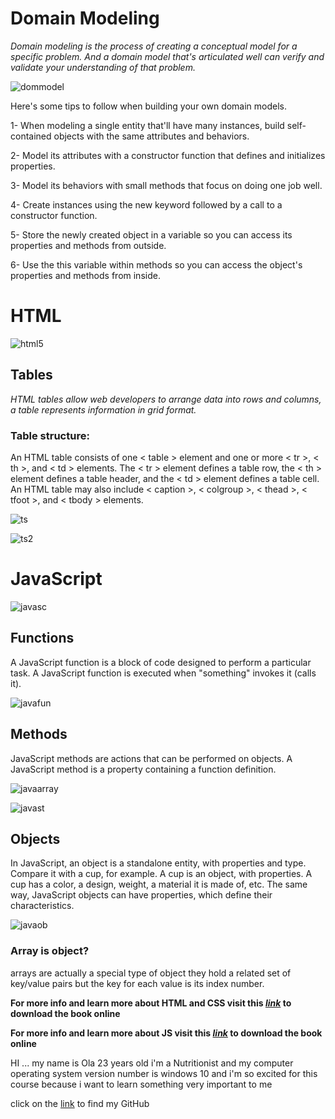 
# Domain Modeling

*Domain modeling is the process of creating a conceptual model for a specific problem. And a domain model that's articulated well can verify and validate your understanding of that problem.*

![dommodel](https://upload.wikimedia.org/wikipedia/commons/2/2d/Domain_model.png
) 

Here's some tips to follow when building your own domain models.

1- When modeling a single entity that'll have many instances, build self-contained objects with the same attributes and behaviors.

2- Model its attributes with a constructor function that defines and initializes properties.

3- Model its behaviors with small methods that focus on doing one job well.

4- Create instances using the new keyword followed by a call to a constructor function.

5- Store the newly created object in a variable so you can access its properties and methods from outside.

6- Use the this variable within methods so you can access the object's properties and methods from inside.

# HTML 

![html5](https://www.arageek.com/wp-content/uploads/html5-intro.jpg
) 

## **Tables**

*HTML tables allow web developers to arrange data into rows and columns, a table represents information in grid format.*

### Table structure:

An HTML table consists of one < table > element and one or more < tr >, < th >, and < td > elements. The < tr > element defines a table row, the < th > element defines a table header, and the < td > element defines a table cell. An HTML table may also include < caption >, < colgroup >, < thead >, < tfoot >, and < tbody > elements.

![ts](https://image.slideserve.com/179796/html-structure-of-a-table-l.jpg
) 

![ts2](https://ictacademy.com.ng/wp-content/uploads/2017/10/HTML-Table-Structure.png
) 

# JavaScript

![javasc](https://blog.logrocket.com/wp-content/uploads/2020/10/deep-cloning-objects-javascript.png
)

## **Functions**

A JavaScript function is a block of code designed to perform a particular task.
A JavaScript function is executed when "something" invokes it (calls it).

![javafun](https://cdn.programiz.com/cdn/farfuture/NdxxeWlRfoHMPgdcWPkeVy1wN9MwAgoqoYqZkFQDMFQ/mtime:1591592059/sites/tutorial2program/files/javascript-function-example1.png
)

## **Methods**
JavaScript methods are actions that can be performed on objects.
A JavaScript method is a property containing a function definition.


![javaarray](https://i.imgur.com/ZJT26qb.jpg
)

![javast](https://i.imgur.com/20FIxbB.jpg
)

## **Objects**

In JavaScript, an object is a standalone entity, with properties and type. Compare it with a cup, for example. A cup is an object, with properties. A cup has a color, a design, weight, a material it is made of, etc. The same way, JavaScript objects can have properties, which define their characteristics.

![javaob](https://www.tutsmake.com/wp-content/uploads/2020/05/JavaScript-Objects.jpeg)

### Array is object?
arrays are actually a special type of object they hold a related set of key/value pairs but the key for each value is its index number.


**For more info and learn more about HTML and CSS visit this *[link](https://slack-files.com/files-pri-safe/TNGRRLUMA-F025YCDK1L1/html_css.pdf?c=1624220368-a9e0eabf32db588f)* 
to download the book online**

**For more info and learn more about JS visit this *[link](https://slack-files.com/files-pri-safe/TNGRRLUMA-F025KUGCBD1/javascript_and_jquery_interactive_jon_du.pdf?c=1624216453-2d17e5b1f6a263c9)* 
to download the book online**

HI ... my name is Ola 23 years old i'm a Nutritionist and my computer operating system version number is windows 10 and i'm so excited for this course because i want to learn something very important to me 

click on the [link](https://github.com/olaaltaslaq) to find my GitHub
